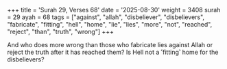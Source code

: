 +++
title = 'Surah 29, Verses 68'
date = '2025-08-30'
weight = 3408
surah = 29
ayah = 68
tags = ["against", "allah", "disbeliever", "disbelievers", "fabricate", "fitting", "hell", "home", "lie", "lies", "more", "not", "reached", "reject", "than", "truth", "wrong"]
+++

And who does more wrong than those who fabricate lies against Allah or reject the truth after it has reached them? Is Hell not a ˹fitting˺ home for the disbelievers?